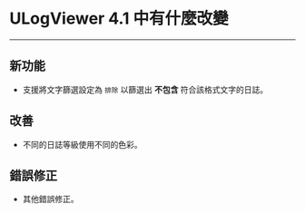 ﻿# ULogViewer 4.1 中有什麼改變
 ---

## 新功能
+ 支援將文字篩選設定為 ```排除``` 以篩選出 **不包含** 符合該格式文字的日誌。

## 改善
+ 不同的日誌等級使用不同的色彩。

## 錯誤修正
+ 其他錯誤修正。